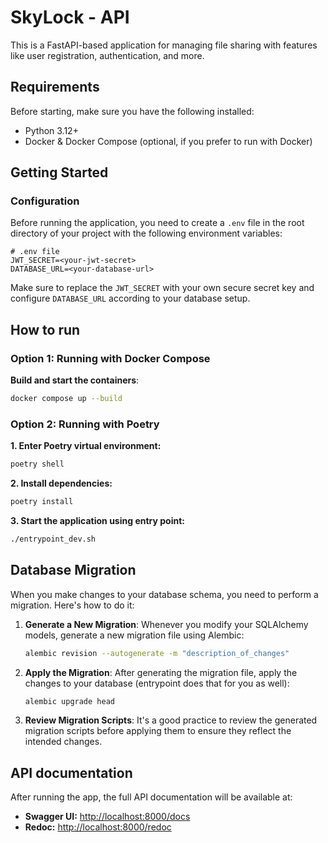 # SkyLock - API

This is a FastAPI-based application for managing file sharing with features like user registration, authentication, and more.

## Requirements

Before starting, make sure you have the following installed:

- Python 3.12+
- Docker & Docker Compose (optional, if you prefer to run with Docker)

## Getting Started

### Configuration

Before running the application, you need to create a `.env` file in the root directory of your project with the following environment variables:

```dotenv
# .env file
JWT_SECRET=<your-jwt-secret>
DATABASE_URL=<your-database-url>
```

Make sure to replace the `JWT_SECRET` with your own secure secret key and configure `DATABASE_URL` according to your database setup.

## How to run

### Option 1: Running with Docker Compose

**Build and start the containers**:

```bash
docker compose up --build
```

### Option 2: Running with Poetry

**1. Enter Poetry virtual environment:**

```bash
poetry shell
```

**2. Install dependencies:**

```bash
poetry install
```

**3. Start the application using entry point:**

```bash
./entrypoint_dev.sh
```

## Database Migration

When you make changes to your database schema, you need to perform a migration. Here's how to do it:

1. **Generate a New Migration**: Whenever you modify your SQLAlchemy models, generate a new migration file using Alembic:

   ```bash
   alembic revision --autogenerate -m "description_of_changes"
   ```

2. **Apply the Migration**: After generating the migration file, apply the changes to your database (entrypoint does that for you as well):

   ```bash
   alembic upgrade head
   ```

3. **Review Migration Scripts**: It's a good practice to review the generated migration scripts before applying them to ensure they reflect the intended changes.

## API documentation

After running the app, the full API documentation will be available at:

- **Swagger UI:** <http://localhost:8000/docs>
- **Redoc:** <http://localhost:8000/redoc>
